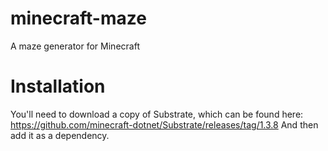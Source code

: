 # minecraft-maze
A maze generator for Minecraft

# Installation
You'll need to download a copy of Substrate, which can be found here: https://github.com/minecraft-dotnet/Substrate/releases/tag/1.3.8
And then add it as a dependency.
